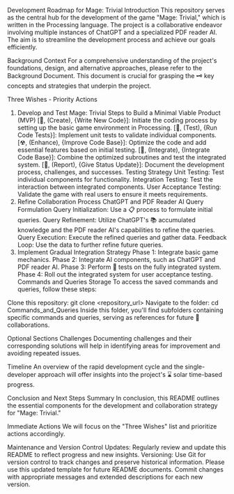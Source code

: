 Development Roadmap for Mage: Trivial
Introduction
This repository serves as the central hub for the development of the game "Mage: Trivial," which is written in the Processing language. The project is a collaborative endeavor involving multiple instances of ChatGPT and a specialized PDF reader AI. The aim is to streamline the development process and achieve our goals efficiently.

Background Context
For a comprehensive understanding of the project's foundations, design, and alternative approaches, please refer to the Background Document. This document is crucial for grasping the 🗝️ key concepts and strategies that underpin the project.

Three Wishes - Priority Actions
1. Develop and Test Mage: Trivial
Steps to Build a Minimal Viable Product (MVP)
[🌟, (Create), {Write New Code}]: Initiate the coding process by setting up the basic game environment in Processing.
[🧪, (Test), {Run Code Tests}]: Implement unit tests to validate individual components.
[☢, (Enhance), {Improve Code Base}]: Optimize the code and add essential features based on initial testing.
[🍄, (Integrate), {Integrate Code Base}]: Combine the optimized subroutines and test the integrated system.
[🤝, (Report), {Give Status Update}]: Document the development process, challenges, and successes.
Testing Strategy
Unit Testing: Test individual components for functionality.
Integration Testing: Test the interaction between integrated components.
User Acceptance Testing: Validate the game with real users to ensure it meets requirements.
2. Refine Collaboration Process
ChatGPT and PDF Reader AI Query Formulation
Query Initialization: Use a 📋 process to formulate initial queries.
Query Refinement: Utilize ChatGPT's 📚 accumulated knowledge and the PDF reader AI's capabilities to refine the queries.
Query Execution: Execute the refined queries and gather data.
Feedback Loop: Use the data to further refine future queries.
3. Implement Gradual Integration Strategy
Phase 1: Integrate basic game mechanics.
Phase 2: Integrate AI components, such as ChatGPT and PDF reader AI.
Phase 3: Perform 🧪 tests on the fully integrated system.
Phase 4: Roll out the integrated system for user acceptance testing.
Commands and Queries Storage
To access the saved commands and queries, follow these steps:

Clone this repository: git clone <repository_url>
Navigate to the folder: cd Commands_and_Queries
Inside this folder, you'll find subfolders containing specific commands and queries, serving as references for future 🤝 collaborations.

Optional Sections
Challenges
Documenting challenges and their corresponding solutions will help in identifying areas for improvement and avoiding repeated issues.

Timeline
An overview of the rapid development cycle and the single-developer approach will offer insights into the project's ⌛ solar time-based progress.

Conclusion and Next Steps
Summary
In conclusion, this README outlines the essential components for the development and collaboration strategy for "Mage: Trivial."

Immediate Actions
We will focus on the "Three Wishes" list and prioritize actions accordingly.

Maintenance and Version Control
Updates: Regularly review and update this README to reflect progress and new insights.
Versioning: Use Git for version control to track changes and preserve historical information.
Please use this updated template for future README documents. Commit changes with appropriate messages and extended descriptions for each new version.

